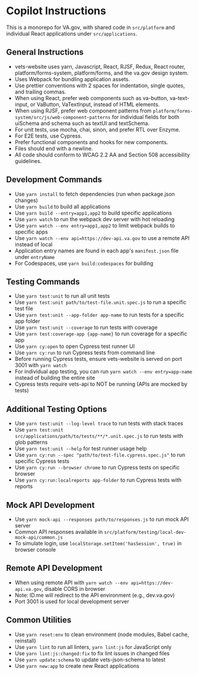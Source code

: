 # Copilot Instructions
This is a monorepo for VA.gov, with shared code in `src/platform` and individual React applications under `src/applications`.

## General Instructions
- vets-website uses yarn, Javascript, React, RJSF, Redux, React router, platform/forms-system, platform/forms, and the va.gov design system.
- Uses Webpack for bundling application assets.
- Use prettier conventions with 2 spaces for indentation, single quotes, and trailing commas.
- When using React, prefer web components such as va-button, va-text-input, or VaButton, VaTextInput, instead of HTML elements.
- When using RJSF, prefer web component patterns from `platform/forms-system/src/js/web-component-patterns` for individual fields for both uiSchema and schema such as textUI and textSchema.
- For unit tests, use mocha, chai, sinon, and prefer RTL over Enzyme.
- For E2E tests, use Cypress.
- Prefer functional components and hooks for new components.
- Files should end with a newline.
- All code should conform to WCAG 2.2 AA and Section 508 accessibility guidelines.

## Development Commands
- Use `yarn install` to fetch dependencies (run when package.json changes)
- Use `yarn build` to build all applications
- Use `yarn build --entry=app1,app2` to build specific applications
- Use `yarn watch` to run the webpack dev server with hot reloading
- Use `yarn watch --env entry=app1,app2` to limit webpack builds to specific apps
- Use `yarn watch --env api=https://dev-api.va.gov` to use a remote API instead of local
- Application entry names are found in each app's `manifest.json` file under `entryName`
- For Codespaces, use `yarn build:codespaces` for building

## Testing Commands
- Use `yarn test:unit` to run all unit tests
- Use `yarn test:unit path/to/test-file.unit.spec.js` to run a specific test file
- Use `yarn test:unit --app-folder app-name` to run tests for a specific app folder
- Use `yarn test:unit --coverage` to run tests with coverage
- Use `yarn test:coverage-app {app-name}` to run coverage for a specific app
- Use `yarn cy:open` to open Cypress test runner UI
- Use `yarn cy:run` to run Cypress tests from command line
- Before running Cypress tests, ensure vets-website is served on port 3001 with `yarn watch`
- For individual app testing, you can run `yarn watch --env entry=app-name` instead of building the entire site
- Cypress tests require vets-api to NOT be running (APIs are mocked by tests)

## Additional Testing Options
- Use `yarn test:unit --log-level trace` to run tests with stack traces
- Use `yarn test:unit src/applications/path/to/tests/**/*.unit.spec.js` to run tests with glob patterns
- Use `yarn test:unit --help` for test runner usage help
- Use `yarn cy:run --spec "path/to/test-file.cypress.spec.js"` to run specific Cypress tests
- Use `yarn cy:run --browser chrome` to run Cypress tests on specific browser
- Use `yarn cy:run:localreports app-folder` to run Cypress tests with reports

## Mock API Development
- Use `yarn mock-api --responses path/to/responses.js` to run mock API server
- Common API responses available in `src/platform/testing/local-dev-mock-api/common.js`
- To simulate login, use `localStorage.setItem('hasSession', true)` in browser console

## Remote API Development
- When using remote API with `yarn watch --env api=https://dev-api.va.gov`, disable CORS in browser
- Note: ID.me will redirect to the API environment (e.g., dev.va.gov)
- Port 3001 is used for local development server

## Common Utilities
- Use `yarn reset:env` to clean environment (node modules, Babel cache, reinstall)
- Use `yarn lint` to run all linters, `yarn lint:js` for JavaScript only
- Use `yarn lint:js:changed:fix` to fix lint issues in changed files
- Use `yarn update:schema` to update vets-json-schema to latest
- Use `yarn new:app` to create new React applications
